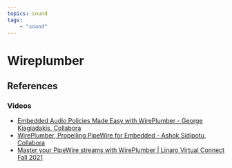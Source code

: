 ```yaml
---
topics: sound
tags:
    - "sound"
---
```


# Wireplumber

## References

### Videos

- [Embedded Audio Policies Made Easy with WirePlumber - George Kiagiadakis, Collabora](https://youtu.be/GML7qr6YiAs)
- [WirePlumber, Propelling PipeWire for Embedded - Ashok Sidipotu, Collabora](https://youtu.be/jqz-RH3zNSo)
- [Master your PipeWire streams with WirePlumber | Linaro Virtual Connect Fall 2021](https://youtu.be/NB1iodnqELY)
